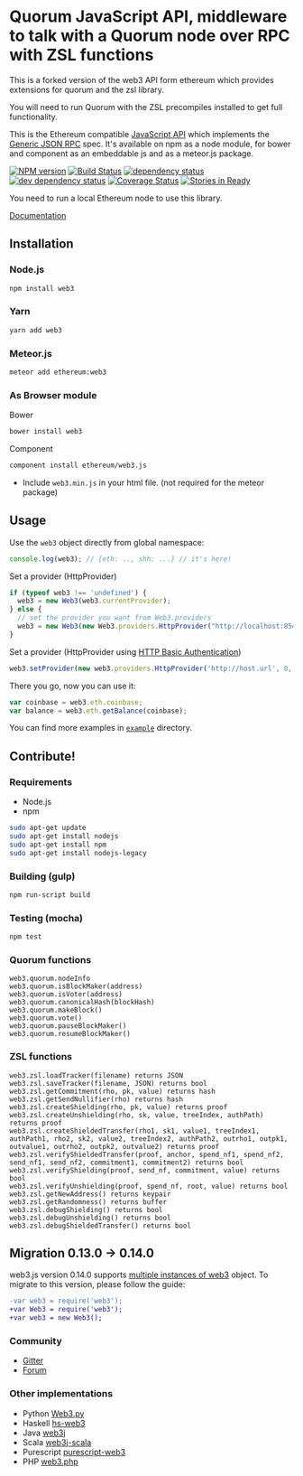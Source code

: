 
# Quorum JavaScript API, middleware to talk with a Quorum node over RPC with ZSL functions

This is a forked version of the web3 API form ethereum which provides extensions for quorum and the zsl library.

You will need to run Quorum with the ZSL precompiles installed to get full functionality.

This is the Ethereum compatible [JavaScript API](https://github.com/ethereum/wiki/wiki/JavaScript-API)
which implements the [Generic JSON RPC](https://github.com/ethereum/wiki/wiki/JSON-RPC) spec. It's available on npm as a node module, for bower and component as an embeddable js and as a meteor.js package.

[![NPM version][npm-image]][npm-url] [![Build Status][travis-image]][travis-url] [![dependency status][dep-image]][dep-url] [![dev dependency status][dep-dev-image]][dep-dev-url] [![Coverage Status][coveralls-image]][coveralls-url] [![Stories in Ready][waffle-image]][waffle-url]

<!-- [![browser support](https://ci.testling.com/ethereum/ethereum.js.png)](https://ci.testling.com/ethereum/ethereum.js) -->

You need to run a local Ethereum node to use this library.

[Documentation](https://github.com/ethereum/wiki/wiki/JavaScript-API)

## Installation

### Node.js

```bash
npm install web3
```

### Yarn

```bash
yarn add web3
```

### Meteor.js

```bash
meteor add ethereum:web3
```

### As Browser module
Bower

```bash
bower install web3
```

Component

```bash
component install ethereum/web3.js
```

* Include `web3.min.js` in your html file. (not required for the meteor package)

## Usage
Use the `web3` object directly from global namespace:

```js
console.log(web3); // {eth: .., shh: ...} // it's here!
```

Set a provider (HttpProvider)

```js
if (typeof web3 !== 'undefined') {
  web3 = new Web3(web3.currentProvider);
} else {
  // set the provider you want from Web3.providers
  web3 = new Web3(new Web3.providers.HttpProvider("http://localhost:8545"));
}
```

Set a provider (HttpProvider using [HTTP Basic Authentication](https://en.wikipedia.org/wiki/Basic_access_authentication))

```js
web3.setProvider(new web3.providers.HttpProvider('http://host.url', 0, BasicAuthUsername, BasicAuthPassword));
```

There you go, now you can use it:

```js
var coinbase = web3.eth.coinbase;
var balance = web3.eth.getBalance(coinbase);
```

You can find more examples in [`example`](https://github.com/ethereum/web3.js/tree/master/example) directory.


## Contribute!

### Requirements

* Node.js
* npm

```bash
sudo apt-get update
sudo apt-get install nodejs
sudo apt-get install npm
sudo apt-get install nodejs-legacy
```

### Building (gulp)

```bash
npm run-script build
```


### Testing (mocha)

```bash
npm test
```


### Quorum functions

```
web3.quorum.nodeInfo
web3.quorum.isBlockMaker(address)
web3.quorum.isVoter(address)
web3.quorum.canonicalHash(blockHash)
web3.quorum.makeBlock()
web3.quorum.vote()
web3.quorum.pauseBlockMaker()
web3.quorum.resumeBlockMaker()
```

### ZSL functions

```
web3.zsl.loadTracker(filename) returns JSON
web3.zsl.saveTracker(filename, JSON) returns bool
web3.zsl.getCommitment(rho, pk, value) returns hash
web3.zsl.getSendNullifier(rho) returns hash
web3.zsl.createShielding(rho, pk, value) returns proof
web3.zsl.createUnshielding(rho, sk, value, treeIndex, authPath) returns proof
web3.zsl.createShieldedTransfer(rho1, sk1, value1, treeIndex1, authPath1, rho2, sk2, value2, treeIndex2, authPath2, outrho1, outpk1, outvalue1, outrho2, outpk2, outvalue2) returns proof
web3.zsl.verifyShieldedTransfer(proof, anchor, spend_nf1, spend_nf2, send_nf1, send_nf2, commitment1, commitment2) returns bool
web3.zsl.verifyShielding(proof, send_nf, commitment, value) returns bool
web3.zsl.verifyUnshielding(proof, spend_nf, root, value) returns bool
web3.zsl.getNewAddress() returns keypair
web3.zsl.getRandomness() returns buffer
web3.zsl.debugShielding() returns bool
web3.zsl.debugUnshielding() returns bool
web3.zsl.debugShieldedTransfer() returns bool
```

## Migration 0.13.0 -> 0.14.0

web3.js version 0.14.0 supports [multiple instances of web3](https://github.com/ethereum/web3.js/issues/297) object.
To migrate to this version, please follow the guide:

```diff
-var web3 = require('web3');
+var Web3 = require('web3');
+var web3 = new Web3();
```



### Community
 - [Gitter](https://gitter.im/ethereum/web3.js?source=orgpage)
 - [Forum](https://forum.ethereum.org/categories/ethereum-js)


### Other implementations
 - Python [Web3.py](https://github.com/ethereum/web3.py)
 - Haskell [hs-web3](https://github.com/airalab/hs-web3)
 - Java [web3j](https://github.com/web3j/web3j)
 - Scala [web3j-scala](https://github.com/mslinn/web3j-scala)
 - Purescript [purescript-web3](https://github.com/f-o-a-m/purescript-web3)
 - PHP [web3.php](https://github.com/sc0Vu/web3.php)


[npm-image]: https://badge.fury.io/js/web3.svg
[npm-url]: https://npmjs.org/package/web3
[travis-image]: https://travis-ci.org/ethereum/web3.js.svg
[travis-url]: https://travis-ci.org/ethereum/web3.js
[dep-image]: https://david-dm.org/ethereum/web3.js.svg
[dep-url]: https://david-dm.org/ethereum/web3.js
[dep-dev-image]: https://david-dm.org/ethereum/web3.js/dev-status.svg
[dep-dev-url]: https://david-dm.org/ethereum/web3.js#info=devDependencies
[coveralls-image]: https://coveralls.io/repos/ethereum/web3.js/badge.svg?branch=master
[coveralls-url]: https://coveralls.io/r/ethereum/web3.js?branch=master
[waffle-image]: https://badge.waffle.io/ethereum/web3.js.svg?label=ready&title=Ready
[waffle-url]: https://waffle.io/ethereum/web3.js
